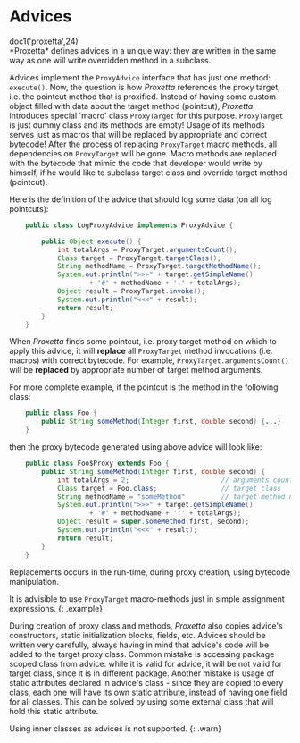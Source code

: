 # Advices

<div class="doc1"><js>doc1('proxetta',24)</js></div>
*Proxetta* defines advices in a unique way: they are written in the same
way as one will write overridden method in a subclass.

Advices implement the `ProxyAdvice` interface that has just one method:
`execute()`. Now, the question is how *Proxetta* references the proxy
target, i.e. the pointcut method that is proxified. Instead of having
some custom object filled with data about the target method (pointcut),
*Proxetta* introduces special \'macro\' class `ProxyTarget` for this
purpose. `ProxyTarget` is just dummy class and its methods are empty!
Usage of its methods serves just as macros that will be replaced by
appropriate and correct bytecode! After the process of replacing
`ProxyTarget` macro methods, all dependencies on `ProxyTarget` will be
gone. Macro methods are replaced with the bytecode that mimic the code
that developer would write by himself, if he would like to subclass
target class and override target method (pointcut).

Here is the definition of the advice that should log some data (on all
log pointcuts):

~~~~~ java
    public class LogProxyAdvice implements ProxyAdvice {

        public Object execute() {
            int totalArgs = ProxyTarget.argumentsCount();
            Class target = ProxyTarget.targetClass();
            String methodName = ProxyTarget.targetMethodName();
            System.out.println(">>>" + target.getSimpleName()
                    + '#' + methodName + ':' + totalArgs);
            Object result = ProxyTarget.invoke();
            System.out.println("<<<" + result);
            return result;
        }
    }
~~~~~

When *Proxetta* finds some pointcut, i.e. proxy target method on which
to apply this advice, it will **replace** all `ProxyTarget` method
invocations (i.e. macros) with correct bytecode. For example,
`ProxyTarget.argumentsCount()` will be **replaced** by appropriate
number of target method arguments.

For more complete example, if the pointcut is the method in the
following class:

~~~~~ java
    public class Foo {
    	public String someMethod(Integer first, double second) {...}
    }
~~~~~

then the proxy bytecode generated using above advice will look like:

~~~~~ java
    public class Foo$Proxy extends Foo {
    	public String someMethod(Integer first, double second) {
    		int totalArgs = 2;                       // arguments count
    		Class target = Foo.class;                // target class
    		String methodName = "someMethod"         // target method name
    		System.out.println(">>>" + target.getSimpleName()
                    + '#' + methodName + ':' + totalArgs);
    		Object result = super.someMethod(first, second);
    		System.out.println("<<<" + result);
    		return result;
    	}
    }
~~~~~

Replacements occurs in the run-time, during proxy creation, using
bytecode manipulation.

It is advisible to use `ProxyTarget` macro-methods just in simple
assignment expressions.
{: .example}

During creation of proxy class and methods, *Proxetta* also copies
advice's constructors, static initialization blocks, fields, etc.
Advices should be written very carefully, always having in mind that
advice's code will be added to the target proxy class. Common mistake
is accessing package scoped class from advice: while it is valid for
advice, it will be not valid for target class, since it is in different
package. Another mistake is usage of static attributes declared in
advice's class - since they are copied to every class, each one will
have its own static attribute, instead of having one field for all
classes. This can be solved by using some external class that will hold
this static attribute.

Using inner classes as advices is not supported.
{: .warn}
